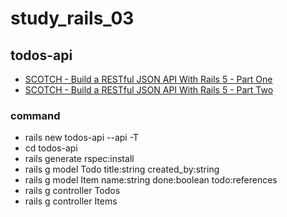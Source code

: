 # study_rails_03

## todos-api

- [SCOTCH - Build a RESTful JSON API With Rails 5 - Part One](https://scotch.io/tutorials/build-a-restful-json-api-with-rails-5-part-one)
- [SCOTCH - Build a RESTful JSON API With Rails 5 - Part Two](https://scotch.io/tutorials/build-a-restful-json-api-with-rails-5-part-two)


### command

- rails new todos-api --api -T
- cd todos-api
- rails generate rspec:install
- rails g model Todo title:string created_by:string
- rails g model Item name:string done:boolean todo:references
- rails g controller Todos
- rails g controller Items